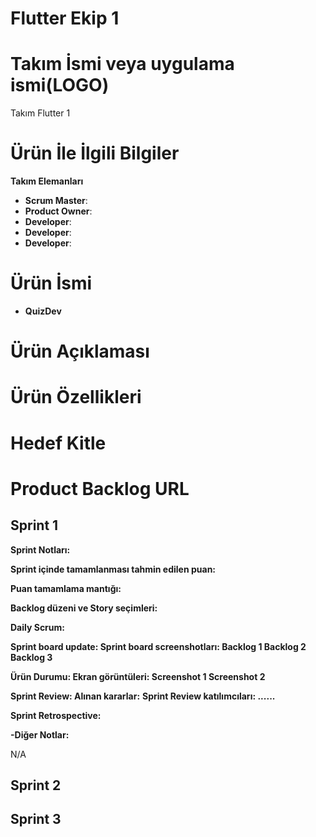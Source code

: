 # Flutter Ekip 1

# Takım İsmi veya uygulama ismi(LOGO)
Takım Flutter 1

# Ürün İle İlgili Bilgiler
**Takım Elemanları**
- **Scrum Master**:
- **Product Owner**:
- **Developer**:
- **Developer**:
- **Developer**:

# Ürün İsmi
- **QuizDev**

# Ürün Açıklaması


# Ürün Özellikleri

# Hedef Kitle

# Product Backlog URL

## Sprint 1
**Sprint Notları:**

**Sprint içinde tamamlanması tahmin edilen puan:**

**Puan tamamlama mantığı:**

**Backlog düzeni ve Story seçimleri:**

**Daily Scrum:**

**Sprint board update: Sprint board screenshotları: Backlog 1 Backlog 2 Backlog 3**

**Ürün Durumu: Ekran görüntüleri: Screenshot 1 Screenshot 2**

**Sprint Review: Alınan kararlar:** **Sprint Review katılımcıları: ......**

**Sprint Retrospective:**

**-Diğer Notlar:**

N/A
## Sprint 2
## Sprint 3
